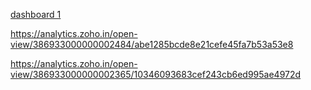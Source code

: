 <a href = "https://analytics.zoho.in/open-view/386933000000002289" > dashboard 1 </a>

https://analytics.zoho.in/open-view/386933000000002484/abe1285bcde8e21cefe45fa7b53a53e8

https://analytics.zoho.in/open-view/386933000000002365/10346093683cef243cb6ed995ae4972d
